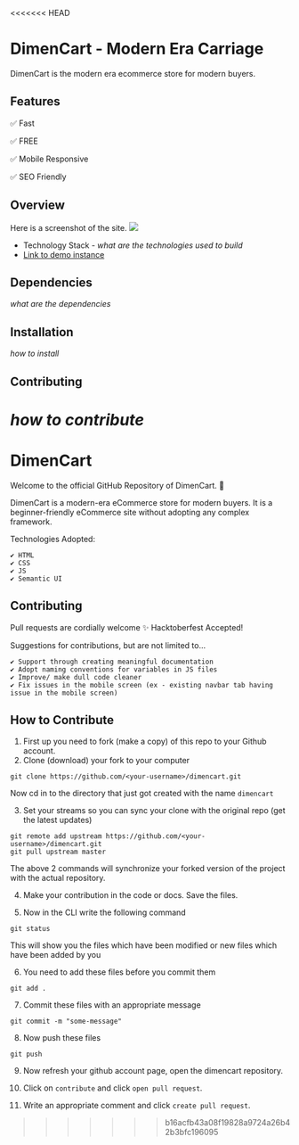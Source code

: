 <<<<<<< HEAD
# DimenCart - Modern Era Carriage

DimenCart is the modern era ecommerce store for modern buyers. 

## Features 
✅ Fast

✅ FREE

✅ Mobile Responsive

✅ SEO Friendly

## Overview

Here is a screenshot of the site.
![](./extra/screenshots/DimenCart%20-%20modern%20era%20carriage.png)

- Technology Stack - *what are the technologies used to build*
- [Link to demo instance](https://dimencart.surge.sh/)

## Dependencies
*what are the dependencies*

## Installation
*how to install*

## Contributing
*how to contribute*
=======
# DimenCart 

Welcome to the official GitHub Repository of DimenCart. 🛒

DimenCart is a modern-era eCommerce store for modern buyers. It is a beginner-friendly eCommerce site without adopting any complex framework. 

Technologies Adopted:
````
✔ HTML
✔ CSS
✔ JS
✔ Semantic UI
````
## Contributing
Pull requests are cordially welcome ✨ Hacktoberfest Accepted!

Suggestions for contributions, but are not limited to...
```
✔ Support through creating meaningful documentation
✔ Adopt naming conventions for variables in JS files
✔ Improve/ make dull code cleaner
✔ Fix issues in the mobile screen (ex - existing navbar tab having issue in the mobile screen)
```

## How to Contribute

1. First up you need to fork (make a copy) of this repo to your Github account.
2. Clone (download) your fork to your computer
```
git clone https://github.com/<your-username>/dimencart.git
```
Now cd in to the directory that just got created with the name <code>dimencart</code> 

3. Set your streams so you can sync your clone with the original repo (get the latest updates)
```
git remote add upstream https://github.com/<your-username>/dimencart.git
git pull upstream master
```
The above 2 commands will synchronize your forked version of the project with the actual repository.

4. Make your contribution in the code or docs. Save the files.

5. Now in the CLI write the following command
```
git status
```
This will show you the files which have been modified or new files which have been added by you

6. You need to add these files before you commit them
```
git add .
```
7. Commit these files with an appropriate message
```
git commit -m "some-message"
```
8. Now push these files
```
git push
```
9. Now refresh your github account page, open the dimencart repository.

10. Click on `contribute` and click `open pull request`.

11. Write an appropriate comment and click `create pull request`.




>>>>>>> b16acfb43a08f19828a9724a26b42b3bfc196095
